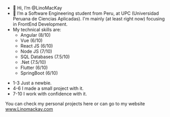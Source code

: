 - 👋 Hi, I’m @LinoMacKay
- 👀 I’m a Software Engineering student from Peru, at UPC (Universidad Peruana de Ciencias Aplicadas). I'm mainly (at least right now) focusing in FrontEnd Development.
- My technical skills are:
  * Angular (8/10)
  * Vue      (6/10)
  * React JS (6/10)
  * Node JS  (7/10)
  * SQL Databases (7.5/10)
  * .Net       (7.5/10)
  * Flutter    (6/10)
  * SpringBoot  (6/10)
  
 * 1-3 Just a newbie.
 * 4-6 I made a small project with it.
 * 7-10 I work with confidence with it.

You can check my personal projects here or can go to my website 
www.Linomackay.com


<!---
LinoMacKay/LinoMacKay is a ✨ special ✨ repository because its `README.md` (this file) appears on your GitHub profile.
You can click the Preview link to take a look at your changes.
--->
